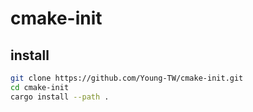 # cmake-init

## install

```sh
git clone https://github.com/Young-TW/cmake-init.git
cd cmake-init
cargo install --path .
```
